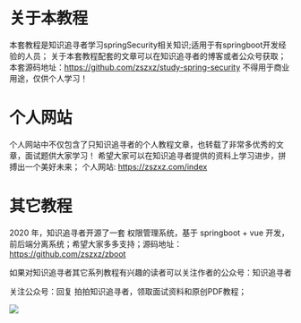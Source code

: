 # 关于本教程
本套教程是知识追寻者学习springSecurity相关知识;适用于有springboot开发经验的人员；
关于本套教程配套的文章可以在知识追寻者的博客或者公众号获取；
本套源码地址：https://github.com/zszxz/study-spring-security
不得用于商业用途，仅供个人学习！

# 个人网站

个人网站中不仅包含了只知识追寻者的个人教程文章，也转载了非常多优秀的文章，面试题供大家学习！
希望大家可以在知识追寻者提供的资料上学习进步，拼搏出一个美好未来；
个人网站: https://zszxz.com/index

# 其它教程

2020 年，知识追寻者开源了一套 权限管理系统，基于 springboot + vue 开发，前后端分离系统；希望大家多多支持；源码地址：https://github.com/zszxz/zboot

如果对知识追寻者其它系列教程有兴趣的读者可以关注作者的公众号：知识追寻者

关注公众号：回复 拍拍知识追寻者，领取面试资料和原创PDF教程；

![](https://gitee.com/lsc180/images/raw/master/img/zszxz.jpg)

